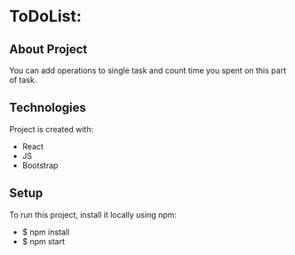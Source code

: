 # ToDoList:

## About Project 
You can add operations to single task and count time you spent on this part of task.

## Technologies
Project is created with:
* React
* JS
* Bootstrap

## Setup
To run this project, install it locally using npm:

* $ npm install
* $ npm start





